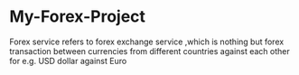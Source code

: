# My-Forex-Project
Forex service refers to forex exchange service ,which is nothing but forex transaction between currencies from different countries against each other for e.g. USD dollar against Euro
